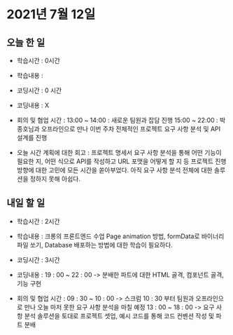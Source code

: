# 2021년 7월 12일

## 오늘 한 일

- 학습시간 : 0시간
- 학습내용 :
- 코딩시간 : 0 시간
- 코딩내용 : X
- 회의 및 협업 시간 :
  13:00 ~ 14:00 : 새로운 팀원과 잡담 진행
  15:00 ~ 22:00 : 박종호님과 오프라인으로 만나 이번 주차 전체적인 프로젝트 요구 사항 분석 및 API 설계를 진행

- 오늘 시간 계획에 대한 회고 :
  프로젝트 명세서 요구 사항 분석을 통해 어떤 기능이 필요한 지, 어떤 식으로 API를 작성하고 URL 포맷을 어떻게 할 지 등
  프로젝트 진행 방향에 대한 고민에 모든 시간을 쏟아부었다.
  아직 요구 사항 분석 전체에 대한 솔루션을 정하지 못해 아쉽다.

## 내일 할 일

- 학습시간 : 2시간
- 학습내용 :
  크롱의 프론트엔드 수업
  Page animation 방법, formData로 바이너리 파일 쏘기, Database 배포하는 방법에 대한 학습이 필요하다.

- 코딩시간 : 3시간
- 코딩내용 :
  19 : 00 ~ 22 : 00 -> 분배한 파트에 대한 HTML 골격, 컴포넌트 골격, 기능 구현
- 회의 및 협업 시간 :
  09 : 30 ~ 10 : 00 -> 스크럼
  10 : 30 부터 팀원과 오프라인으로 만나 오늘 마저 못한 요구 사항 분석을 마칠 예정
  13 : 00 ~ 18 : 00 -> 요구 사항 분석 솔루션을 토대로 프로젝트 셋업, 예시 코드를 통해 코드 컨벤션 작성 및 파트 분배
